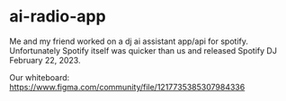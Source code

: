 # ai-radio-app


Me and my friend worked on a dj ai assistant app/api for spotify. Unfortunately Spotify itself was quicker than us and released Spotify DJ February 22, 2023.


Our whiteboard: https://www.figma.com/community/file/1217735385307984336

